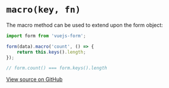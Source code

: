 # `macro(key, fn)`

The macro method can be used to extend upon the form object:

```js
import form from 'vuejs-form';

form(data).macro('count', () => {
    return this.keys().length;
});

// form.count() === form.keys().length
```

[View source on GitHub](https://github.com/zhorton34/vuejs-form.js/blob/master/src/methods/macro.js)

